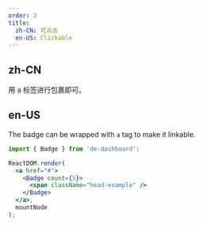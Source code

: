```yaml
---
order: 3
title:
  zh-CN: 可点击
  en-US: Clickable
---
```


## zh-CN

用 a 标签进行包裹即可。

## en-US

The badge can be wrapped with `a` tag to make it linkable.

````jsx
import { Badge } from 'de-dashboard';

ReactDOM.render(
  <a href="#">
    <Badge count={5}>
      <span className="head-example" />
    </Badge>
  </a>,
  mountNode
);
````
